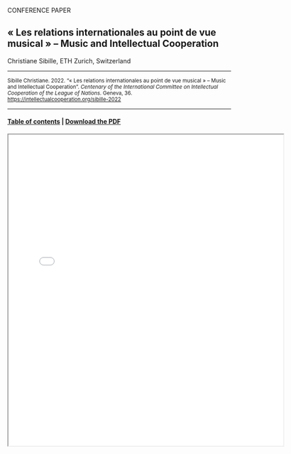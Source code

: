CONFERENCE PAPER

## « Les relations internationales au point de vue musical » – Music and Intellectual Cooperation

Christiane Sibille, ETH Zurich, Switzerland

<hr>

<small>Sibille Christiane. 2022. “« Les relations internationales au point de vue musical » – Music and Intellectual Cooperation”. _Centenary of the International Committee on Intellectual Cooperation of the League of Nations_. Geneva, 36. https://intellectualcooperation.org/sibille-2022 </small>

<hr>

#### [Table of contents](/book-of-abstracts-2022) |  [Download the PDF](/files/sibille-2022.pdf) 

<iframe src="files/sibille-2022.pdf" width="620px" height="700px">

  
  
